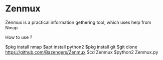 # Zenmux
Zenmux is a practical information gethering tool, which uses help from Nmap

How to use ?

$pkg install nmap
$apt install python2
$pkg install git
$git clone https://github.com/Bazengers/Zenmux
$cd Zenmux
$python2 Zenmux.py
